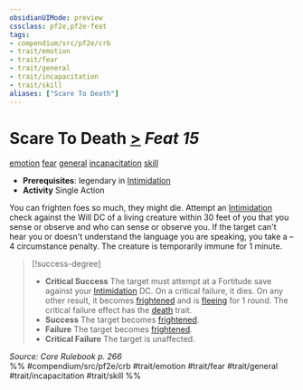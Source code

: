 ```yaml
---
obsidianUIMode: preview
cssclass: pf2e,pf2e-feat
tags:
- compendium/src/pf2e/crb
- trait/emotion
- trait/fear
- trait/general
- trait/incapacitation
- trait/skill
aliases: ["Scare To Death"]
---
```

# Scare To Death  [>](chapter-9-playing-the-game.md#Actions "Single Action") *Feat 15*  
[emotion](emotion.md "Emotion Effect Trait")  [fear](Reference/Rules/Traits/fear.md "Fear Effect Trait")  [general](general.md "General Feat Trait")  [incapacitation](incapacitation.md "Incapacitation Effect Trait")  [skill](skill.md "Skill Feat Trait")  

- **Prerequisites**: legendary in [Intimidation](skills.md#Intimidation)
- **Activity** Single Action

You can frighten foes so much, they might die. Attempt an [Intimidation](skills.md#Intimidation) check against the Will DC of a living creature within 30 feet of you that you sense or observe and who can sense or observe you. If the target can't hear you or doesn't understand the language you are speaking, you take a –4 circumstance penalty. The creature is temporarily immune for 1 minute.

> [!success-degree] 
> - **Critical Success** The target must attempt at a Fortitude save against your [Intimidation](skills.md#Intimidation) DC. On a critical failure, it dies. On any other result, it becomes [frightened](conditions.md#Frightened) and is [fleeing](conditions.md#Fleeing) for 1 round. The critical failure effect has the [death](death.md "Death Effect Trait") trait.
> - **Success** The target becomes [frightened](conditions.md#Frightened).
> - **Failure** The target becomes [frightened](conditions.md#Frightened).
> - **Critical Failure** The target is unaffected.

*Source: Core Rulebook p. 266*  
%% #compendium/src/pf2e/crb #trait/emotion #trait/fear #trait/general #trait/incapacitation #trait/skill %%